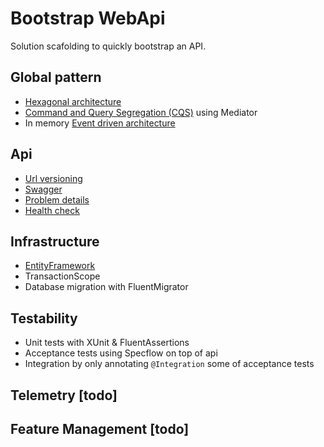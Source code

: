 # Bootstrap WebApi
Solution scafolding to quickly bootstrap an API.

## Global pattern
- [Hexagonal architecture](https://en.m.wikipedia.org/wiki/Hexagonal_architecture_(software))
- [Command and Query Segregation (CQS)](https://www.martinfowler.com/bliki/CommandQuerySeparation.html) using Mediator
- In memory [Event driven architecture](https://learn.microsoft.com/en-us/azure/architecture/guide/architecture-styles/event-driven)

## Api
- [Url versioning](https://restfulapi.net/versioning)
- [Swagger](https://swagger.io/)
- [Problem details](https://problemdetails.com/)
- [Health check](https://microservices.io/patterns/observability/health-check-api.html)

## Infrastructure
- [EntityFramework](https://learn.microsoft.com/en-us/aspnet/entity-framework)
- TransactionScope
- Database migration with FluentMigrator

## Testability
- Unit tests with XUnit & FluentAssertions
- Acceptance tests using Specflow on top of api
- Integration by only annotating ```@Integration``` some of acceptance tests

## Telemetry [todo]
## Feature Management [todo]
